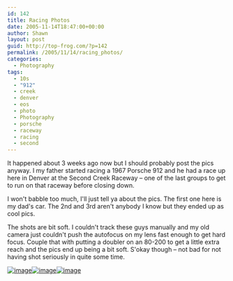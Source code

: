 ```yaml
---
id: 142
title: Racing Photos
date: 2005-11-14T18:47:00+00:00
author: Shawn
layout: post
guid: http://top-frog.com/?p=142
permalink: /2005/11/14/racing_photos/
categories:
  - Photography
tags:
  - 10s
  - "912"
  - creek
  - denver
  - eos
  - photo
  - Photography
  - porsche
  - raceway
  - racing
  - second
---
```

It happened about 3 weeks ago now but I should probably post the pics anyway. I my father started racing a 1967 Porsche 912 and he had a race up here in Denver at the Second Creek Raceway – one of the last groups to get to run on that raceway before closing down.

I won't babble too much, I'll just tell ya about the pics. The first one here is my dad's car. The 2nd and 3rd aren't anybody I know but they ended up as cool pics.



The shots are bit soft. I couldn't track these guys manually and my old camera just couldn't push the autofocus on my lens fast enough to get hard focus. Couple that with putting a doubler on an 80-200 to get a little extra reach and the pics end up being a bit soft. S'okay though – not bad for not having shot seriously in quite some time.

<a class="thickbox" rel="racing-gallery" href="https://top-frog.com/images/articles/p1h.jpg" title="1967 Porsche 912"><img class="tuck" src="https://top-frog.com/images/articles/p1.jpg" alt="image" /></a><a class="thickbox" rel="racing-gallery" href="https://top-frog.com/images/articles/p2h.jpg" title="Porsche GT3"><img class="tuck" src="https://top-frog.com/images/articles/p2.jpg" alt="image" /></a><a class="thickbox" rel="racing-gallery" href="https://top-frog.com/images/articles/p3h.jpg" title="Porsche 911 Carrera"><img class="tuck" src="https://top-frog.com/images/articles/p3.jpg" alt="image" /></a>